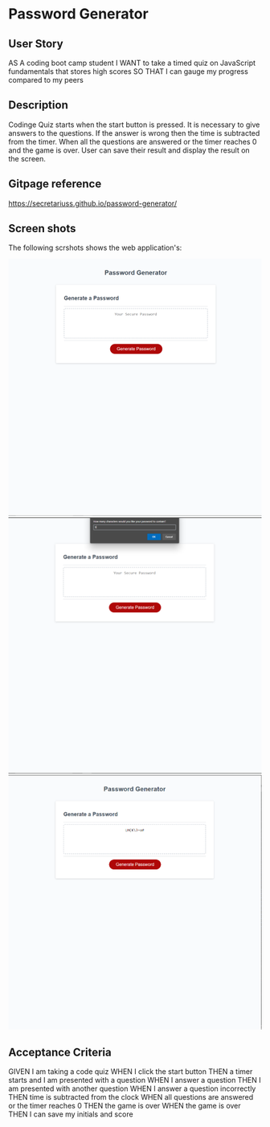 # Password Generator

## User Story
AS A coding boot camp student
I WANT to take a timed quiz on JavaScript fundamentals that stores high scores
SO THAT I can gauge my progress compared to my peers

## Description

Codinge Quiz starts when the start button is pressed. It is necessary to give answers to the questions. If the answer is wrong then the time is subtracted from the timer. When all the questions are answered or the timer reaches 0 and the game is over. User can save their result and display the result on the screen.

## Gitpage reference

https://secretariuss.github.io/password-generator/

## Screen shots

The following scrshots shows the web application's:

![scrshot1](./assets/images/pg1.png)
![scrshot2](./assets/images/pg2.png)
![scrshot3](./assets/images/pg3.png)

## Acceptance Criteria
GIVEN I am taking a code quiz
WHEN I click the start button
THEN a timer starts and I am presented with a question
WHEN I answer a question
THEN I am presented with another question
WHEN I answer a question incorrectly
THEN time is subtracted from the clock
WHEN all questions are answered or the timer reaches 0
THEN the game is over
WHEN the game is over
THEN I can save my initials and score